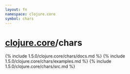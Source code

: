 ```yaml
---
layout: fn
namespace: clojure.core
symbol: chars
---
```


# [clojure.core](../)/chars

{% include 1.5.0/clojure.core/chars/docs.md %}
{% include 1.5.0/clojure.core/chars/examples.md %}
{% include 1.5.0/clojure.core/chars/src.md %}

